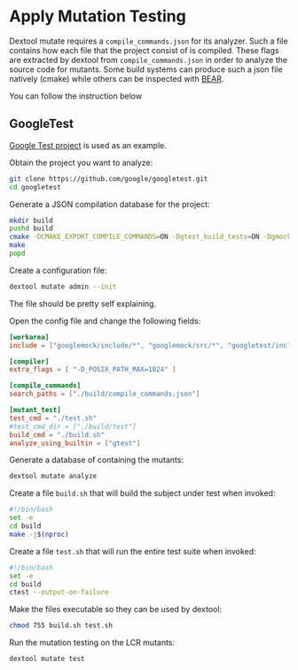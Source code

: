 # Apply Mutation Testing

Dextool mutate requires a `compile_commands.json` for its analyzer. Such a file
contains how each file that the project consist of is compiled. These flags are
extracted by dextool from `compile_commands.json` in order to analyze the
source code for mutants. Some build systems can produce such a json file
natively (cmake) while others can be inspected with
[BEAR](https://github.com/rizsotto/Bear).

You can follow the instruction below 

## GoogleTest

[Google Test project](https://github.com/google/googletest) is used as an example.

Obtain the project you want to analyze:
```sh
git clone https://github.com/google/googletest.git
cd googletest
```

Generate a JSON compilation database for the project:
```sh
mkdir build
pushd build
cmake -DCMAKE_EXPORT_COMPILE_COMMANDS=ON -Dgtest_build_tests=ON -Dgmock_build_tests=ON ..
make
popd
```

Create a configuration file:
```sh
dextool mutate admin --init
```
The file should be pretty self explaining.

Open the config file and change the following fields:
```toml
[workarea]
include = ["googlemock/include/*", "googlemock/src/*", "googletest/include/*", "googletest/src/*"]

[compiler]
extra_flags = [ "-D_POSIX_PATH_MAX=1024" ]

[compile_commands]
search_paths = ["./build/compile_commands.json"]

[mutant_test]
test_cmd = "./test.sh"
#test_cmd_dir = ["./build/test"]
build_cmd = "./build.sh"
analyze_using_builtin = ["gtest"]
```

Generate a database of containing the mutants:
```sh
dextool mutate analyze
```

Create a file `build.sh` that will build the subject under test when invoked:
```sh
#!/bin/bash
set -e
cd build
make -j$(nproc)
```

Create a file `test.sh` that will run the entire test suite when invoked:
```sh
#!/bin/bash
set -e
cd build
ctest --output-on-failure
```

Make the files executable so they can be used by dextool:
```sh
chmod 755 build.sh test.sh
```

Run the mutation testing on the LCR mutants:
```sh
dextool mutate test
```
